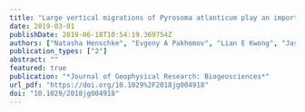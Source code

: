 ```yaml
---
title: "Large vertical migrations of Pyrosoma atlanticum play an important role in active carbon transport"
date: 2019-03-01
publishDate: 2019-06-18T10:54:19.369754Z
authors: ["Natasha Henschke", "Evgeny A Pakhomov", "Lian E Kwong", "Jason D Everett", "Leonardo Laiolo", "Amy R Coghlan", "Iain M Suthers"]
publication_types: ["2"]
abstract: ""
featured: true
publication: "*Journal of Geophysical Research: Biogeosciences*"
url_pdf: "https://doi.org/10.1029%2F2018jg004918"
doi: "10.1029/2018jg004918"
---
```


